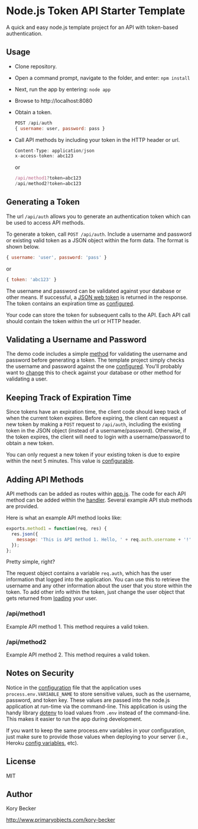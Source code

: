 Node.js Token API Starter Template
==================================

A quick and easy node.js template project for an API with token-based authentication.

## Usage

- Clone repository.
- Open a command prompt, navigate to the folder, and enter: `npm install`
- Next, run the app by entering: `node app`
- Browse to http://localhost:8080
- Obtain a token.
  
  ```js
  POST /api/auth
  { username: user, password: pass }
  ```

- Call API methods by including your token in the HTTP header or url.

  ```js
  Content-Type: application/json
  x-access-token: abc123
  ```

  or

  ```js
  /api/method1?token=abc123
  /api/method2?token=abc123
  ```

## Generating a Token

The url `/api/auth` allows you to generate an authentication token which can be used to access API methods.

To generate a token, call `POST /api/auth`. Include a username and password or existing valid token as a JSON object within the form data. The format is shown below.

```js
{ username: 'user', password: 'pass' }
```

or

```js
{ token: 'abc123' }
```


The username and password can be validated against your database or other means. If successful, a [JSON web token](https://www.npmjs.com/package/json-web-token) is returned in the response. The token contains an expiration time as [configured](config/config.js#L11).

Your code can store the token for subsequent calls to the API. Each API call should contain the token within the url or HTTP header.

## Validating a Username and Password

The demo code includes a simple [method](managers/userManager.js#L4) for validating the username and password before generating a token. The template project simply checks the username and password against the one [configured](config/config.js#L6-L7). You'll probably want to [change](routes/auth/index.js#L7) this to check against your database or other method for validating a user.

## Keeping Track of Expiration Time

Since tokens have an expiration time, the client code should keep track of when the current token expires. Before expiring, the client can request a new token by making a `POST` request to `/api/auth`, including the existing token in the JSON object (instead of a username/password). Otherwise, if the token expires, the client will need to login with a username/password to obtain a new token.

You can only request a new token if your existing token is due to expire within the next 5 minutes. This value is [configurable](config/config.js#L11).

## Adding API Methods

API methods can be added as routes within [app.js](app.js#L28-L29). The code for each API method can be added within the [handler](routes/api/index.js). Several example API stub methods are provided.

Here is what an example API method looks like:

```js
exports.method1 = function(req, res) {
  res.json({
    message: 'This is API method 1. Hello, ' + req.auth.username + '!'
  });
};
```

Pretty simple, right?

The request object contains a variable `req.auth`, which has the user information that logged into the application. You can use this to retrieve the username and any other information about the user that you store within the token. To add other info within the token, just change the user object that gets returned from [loading](routes/auth/index.js#L7) your user.

### /api/method1

Example API method 1. This method requires a valid token.

### /api/method2

Example API method 2. This method requires a valid token.

## Notes on Security

Notice in the [configuration](config/config.js#L6) file that the application uses `process.env.VARIABLE_NAME` to store sensitive values, such as the username, password, and token key. These values are passed into the node.js application at run-time via the command-line. This application is using the handy library [dotenv](https://www.npmjs.com/package/dotenv) to load values from `.env` instead of the command-line. This makes it easier to run the app during development.

If you want to keep the same process.env variables in your configuration, just make sure to provide those values when deploying to your server (i.e., Heroku [config variables](https://devcenter.heroku.com/articles/config-vars), etc).

## License

MIT

## Author

Kory Becker

http://www.primaryobjects.com/kory-becker